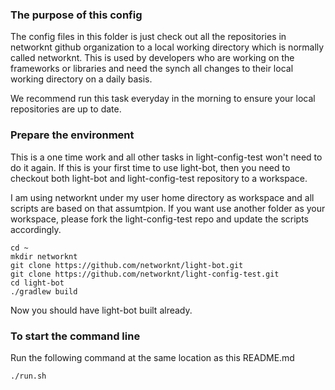 ### The purpose of this config

The config files in this folder is just check out all the repositories in networknt github organization to
a local working directory which is normally called networknt. This is used by developers who are working on
the frameworks or libraries and need the synch all changes to their local working directory on a daily basis.

We recommend run this task everyday in the morning to ensure your local repositories are up to date. 

### Prepare the environment

This is a one time work and all other tasks in light-config-test won't need to do it again. If this is your first
time to use light-bot, then you need to checkout both light-bot and light-config-test repository to a workspace.

I am using networknt under my user home directory as workspace and all scripts are based on that assumtpion. If
you want use another folder as your workspace, please fork the light-config-test repo and update the scripts
accordingly. 

```
cd ~
mkdir networknt
git clone https://github.com/networknt/light-bot.git
git clone https://github.com/networknt/light-config-test.git
cd light-bot
./gradlew build
```

Now you should have light-bot built already. 

### To start the command line

Run the following command at the same location as this README.md

```
./run.sh
```


